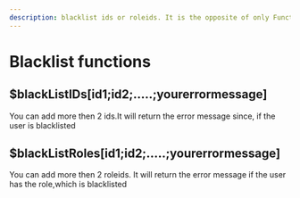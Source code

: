 ```yaml
---
description: blacklist ids or roleids. It is the opposite of only Functions
---
```


# Blacklist functions

## $blackListIDs\[id1;id2;.....;yourerrormessage\]

 You can add more then 2 ids.It will return the error message since, if the user is blacklisted

## $blackListRoles\[id1;id2;.....;yourerrormessage\]

You can add more then 2 roleids. It will return the error message if the user has the role,which is blacklisted

